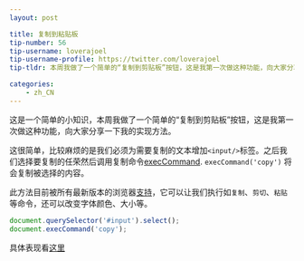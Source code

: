 ```yaml
---
layout: post

title: 复制到粘贴板
tip-number: 56
tip-username: loverajoel
tip-username-profile: https://twitter.com/loverajoel
tip-tldr: 本周我做了一个简单的“复制到剪贴板”按钮，这是我第一次做这种功能，向大家分享一下我的实现方法。

categories:
    - zh_CN
---
```


这是一个简单的小知识，本周我做了一个简单的“复制到剪贴板”按钮，这是我第一次做这种功能，向大家分享一下我的实现方法。

这很简单，比较麻烦的是我们必须为需要复制的文本增加`<input/>`标签。之后我们选择要复制的任荣然后调用复制命令[execCommand](https://developer.mozilla.org/zh-CN/docs/Web/API/Document/execCommand).
`execCommand('copy')` 将会复制被选择的内容。

此方法目前被所有最新版本的浏览器[支持](http://caniuse.com/#search=execCommand)，它可以让我们执行如`复制`、`剪切`、`粘贴`等命令，还可以改变字体颜色、大小等。

```js
document.querySelector('#input').select();
document.execCommand('copy');
```

具体表现看[这里](https://jsbin.com/huhozu/edit?html,js,output)